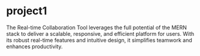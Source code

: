 # project1
The Real-time Collaboration Tool leverages the full potential of the MERN stack to deliver a scalable, responsive, and efficient platform for users. With its robust real-time features and intuitive design, it simplifies teamwork and enhances productivity.
